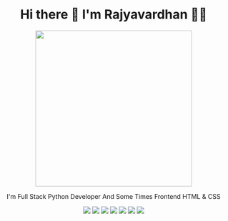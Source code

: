
<h1 align='center'>
  Hi there 👋 I'm Rajyavardhan 👨‍💻
</h1>


<!--
**rajyavardhanbithale/rajyavardhanbithale** is a ✨ _special_ ✨ repository because its `README.md` (this file) appears on your GitHub profile.

Here are some ideas to get you started:

- 🔭 I’m currently working on ...
- 🌱 I’m currently learning ...
- 👯 I’m looking to collaborate on ...
- 🤔 I’m looking for help with ...
- 💬 Ask me about ...
- 📫 How to reach me: ...
- 😄 Pronouns: ...
- ⚡ Fun fact: ...
-->

<p align='center'>
  <a href="#"><img src="https://github-readme-stats.vercel.app/api?username=rajyavardhanbithale&show_icons=true&count_private=true" width="350"></a>
</p>
<p align='center'>
  I'm Full Stack Python Developer And Some Times Frontend HTML & CSS
</p>
<p align='center'>
<img src="https://img.shields.io/badge/Python-FFD43B?style=for-the-badge&logo=python&logoColor=blue" />
 
<img src="https://img.shields.io/badge/Flask-000000?style=for-the-badge&logo=flask&logoColor=white" />
<img src="https://img.shields.io/badge/GitHub-100000?style=for-the-badge&logo=github&logoColor=white" />
<img src="https://img.shields.io/badge/HTML5-E34F26?style=for-the-badge&logo=html5&logoColor=white" />
<img src="https://img.shields.io/badge/CSS3-1572B6?style=for-the-badge&logo=css3&logoColor=white" />
<img src="https://img.shields.io/badge/Linux-FCC624?style=for-the-badge&logo=linux&logoColor=black" />
<img src="https://img.shields.io/badge/-Hackerrank-2EC866?style=for-the-badge&logo=HackerRank&logoColor=white" />
</p>

